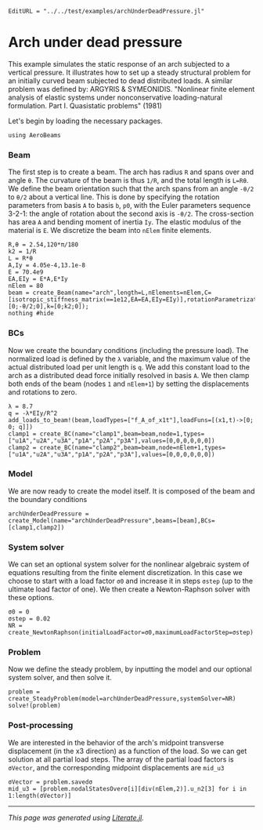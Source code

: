 ```@meta
EditURL = "../../test/examples/archUnderDeadPressure.jl"
```

# Arch under dead pressure
This example simulates the static response of an arch subjected to a vertical pressure. It illustrates how to set up a steady structural problem for an initially curved beam subjected to dead distributed loads. A similar problem was defined by: ARGYRIS & SYMEONIDIS. "Nonlinear finite element analysis of elastic systems under nonconservative loading-natural formulation. Part I. Quasistatic problems" (1981)

Let's begin by loading the necessary packages.

````@example archUnderDeadPressure
using AeroBeams
````

### Beam
The first step is to create a beam. The arch has radius `R` and spans over and angle `θ`. The curvature of the beam is thus `1/R`, and the total length is `L=Rθ`. We define the beam orientation such that the arch spans from an angle `-θ/2` to `θ/2` about a vertical line. This is done by specifying the rotation parameters from basis `A` to basis `b`, `p0`, with the Euler parameters sequence 3-2-1: the angle of rotation about the second axis is `-θ/2`. The cross-section has area `A` and bending moment of inertia `Iy`. The elastic modulus of the material is `E`. We discretize the beam into `nElem` finite elements.

````@example archUnderDeadPressure
R,θ = 2.54,120*π/180
k2 = 1/R
L = R*θ
A,Iy = 4.05e-4,13.1e-8
E = 70.4e9
EA,EIy = E*A,E*Iy
nElem = 80
beam = create_Beam(name="arch",length=L,nElements=nElem,C=[isotropic_stiffness_matrix(∞=1e12,EA=EA,EIy=EIy)],rotationParametrization="E321",p0=[0;-θ/2;0],k=[0;k2;0]);
nothing #hide
````

### BCs
Now we create the boundary conditions (including the pressure load). The normalized load is defined by the `λ` variable, and the maximum value of the actual distributed load per unit length is `q`. We add this constant load to the arch as a distributed dead force initially resolved in basis `A`. We then clamp both ends of the beam (nodes `1` and `nElem+1`) by setting the displacements and rotations to zero.

````@example archUnderDeadPressure
λ = 8.7
q = -λ*EIy/R^2
add_loads_to_beam!(beam,loadTypes=["f_A_of_x1t"],loadFuns=[(x1,t)->[0; 0; q]])
clamp1 = create_BC(name="clamp1",beam=beam,node=1,types=["u1A","u2A","u3A","p1A","p2A","p3A"],values=[0,0,0,0,0,0])
clamp2 = create_BC(name="clamp2",beam=beam,node=nElem+1,types=["u1A","u2A","u3A","p1A","p2A","p3A"],values=[0,0,0,0,0,0])
````

### Model
We are now ready to create the model itself. It is composed of the beam and the boundary conditions

````@example archUnderDeadPressure
archUnderDeadPressure = create_Model(name="archUnderDeadPressure",beams=[beam],BCs=[clamp1,clamp2])
````

### System solver
We can set an optional system solver for the nonlinear algebraic system of equations resulting from the finite element discretization. In this case we choose to start with a load factor `σ0` and increase it in steps `σstep` (up to the ultimate load factor of one). We then create a Newton-Raphson solver with these options.

````@example archUnderDeadPressure
σ0 = 0
σstep = 0.02
NR = create_NewtonRaphson(initialLoadFactor=σ0,maximumLoadFactorStep=σstep)
````

### Problem
Now we define the steady problem, by inputting the model and our optional system solver, and then solve it.

````@example archUnderDeadPressure
problem = create_SteadyProblem(model=archUnderDeadPressure,systemSolver=NR)
solve!(problem)
````

### Post-processing
We are interested in the behavior of the arch's midpoint transverse displacement (in the x3 direction) as a function of the load. So we can get solution at all partial load steps. The array of the partial load factors is `σVector`, and the corresponding midpoint displacements are `mid_u3`

````@example archUnderDeadPressure
σVector = problem.savedσ
mid_u3 = [problem.nodalStatesOverσ[i][div(nElem,2)].u_n2[3] for i in 1:length(σVector)]
````

---

*This page was generated using [Literate.jl](https://github.com/fredrikekre/Literate.jl).*

